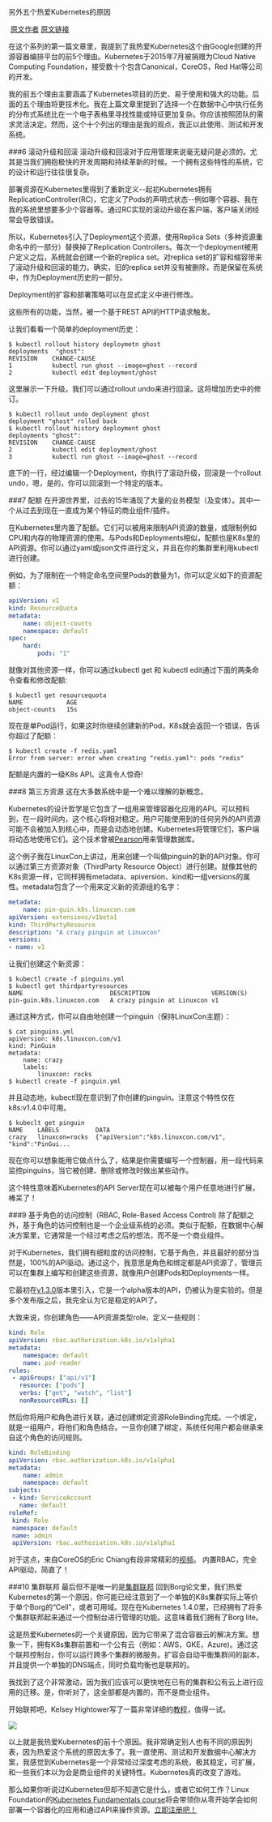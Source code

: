 另外五个热爱Kubernetes的原因

![]()
[原文作者](https://twitter.com/sebgoa)
[原文链接](https://www.linux.com/blog/5-more-reasons-love-kubernetes)

在这个系列的第一篇文章里，我提到了我热爱Kubernetes这个由Google创建的开源容器编排平台的前5个理由。Kubernetes于2015年7月被捐赠为Cloud Native Computing Foundation，接受数十个包含Canonical，CoreOS，Red Hat等公司的开发。

我的前五个理由主要涵盖了Kubernetes项目的历史、易于使用和强大的功能。后面的五个理由将更技术化。我在上篇文章里提到了选择一个在数据中心中执行任务的分布式系统比在一个电子表格里寻找性能或特征更加复杂。你应该按照团队的需求灵活决定。然而，这个十个列出的理由是我的观点，我正以此使用、测试和开发系统。

###6 滚动升级和回滚
滚动升级和回滚对于应用管理来说毫无疑问是必须的。尤其是当我们拥抱极快的开发周期和持续革新的时候。一个拥有这些特性的系统，它的设计和运行往往很复杂。

部署资源在Kubernetes里得到了重新定义--起初Kubernetes拥有ReplicationController(RC)，它定义了Pods的声明式状态--例如哪个容器、我在我的系统里想要多少个容器等。通过RC实现的滚动升级在客户端，客户端关闭经常会导致错误。

所以，Kubernetes引入了Deployment这个资源，使用Replica Sets（多种资源重命名中的一部分）替换掉了Replication Controllers。每次一个deployment被用户定义之后，系统就会创建一个新的replica set。对replica set的扩容和缩容带来了滚动升级和回滚的能力。确实，旧的replica set并没有被删除，而是保留在系统中，作为Deployment历史的一部分。

Deployment的扩容和部署策略可以在显式定义中进行修改。

这些所有的功能，当然，被一个基于REST API的HTTP请求触发。

让我们看看一个简单的deployment历史：
```shell
$ kubectl rollout history deploymetn ghost
deployments  "ghost":
REVISION    CHANGE-CAUSE
1           kubectl run ghost --image=ghost --record
2           kubectl edit deployment/ghost
```

这里展示一下升级。我们可以通过rollout undo来进行回滚。这将增加历史中的修订。
```shell
$ kubectl rollout undo deployment ghost
deployment "ghost" rolled back
$ kubectl rollout history deployment ghost
deployments "ghost":
REVISION    CHANGE-CAUSE
2           kubectl edit deployment/ghost
3           kubectl run ghost --image=ghost --record
```
底下的一行，经过编辑一个Deployment，你执行了滚动升级，回滚是一个rollout undo，嗯，是的，你可以回滚到一个特定的版本。

###7 配额
在开源世界里，过去的15年涌现了大量的业务模型（及变体）。其中一个从过去到现在一直成为某个特征的商业组件/插件。

在Kubernetes里内置了配额。它们可以被用来限制API资源的数量，或限制例如CPU和内存的物理资源的使用。与Pods和Deployments相似，配额也是K8s里的API资源。你可以通过yaml或json文件进行定义，并且在你的集群里利用kubectl进行创建。

例如，为了限制在一个特定命名空间里Pods的数量为1，你可以定义如下的资源配额：
```yaml
apiVersion: v1
kind: ResourceQuota
metadata:
    name: object-counts
    namespace: default
spec:
    hard:
        pods: "1"
```

就像对其他资源一样，你可以通过kubectl get 和 kubectl edit通过下面的两条命令查看和修改配额:
```shell
$ kubectl get resourcequota
NAME            AGE
object-counts   15s
```
现在是单Pod运行，如果这时你继续创建新的Pod，K8s就会返回一个错误，告诉你超过了配额：
```shell
$ kubectl create -f redis.yaml
Error from server: error when creating "redis.yaml": pods "redis"
```
配额是内置的一级K8s API。这真令人惊奇!

###8 第三方资源
这在大多数系统中是一个难以理解的新概念。

Kubernetes的设计哲学是它包含了一组用来管理容器化应用的API。可以预料到，在一段时间内，这个核心将相对稳定。用户可能使用到的任何另外的API资源可能不会被加入到核心中，而是会动态地创建。Kubernetes将管理它们，客户端将动态地使用它们。这个技术曾被[Pearson]()用来管理数据库。

这个例子我在LinuxCon上讲过，用来创建一个叫做pinguin的新的API对象。你可以通过第三方资源对象（ThirdParty Resource Object）进行创建。就像其他的K8s资源一样，它同样拥有metadata、apiversion、kind和一组versions的属性。metadata包含了一个用来定义新的资源组的名字：
```yaml
metadata:
    name: pin-guin.k8s.linuxcon.com
apiVersion: extensions/v1beta1
kind: ThirdPartyResource
description: "A crazy pinguin at Linuxcon"
versions:
- name: v1
```

让我们创建这个新资源： 
```shell
$ kubectl create -f pinguins.yml
$ kubectl get thirdpartyresources
NAME                        DESCRIPTION                 VERSION(S)
pin-guin.k8s.linuxcon.com   A crazy pinguin at Linuxcon v1
```
通过这种方式，你可以自由地创建一个pinguin（保持LinuxCon主题）：
```shell
$ cat pinguins.yml
apiVersion: k8s.linuxcon.com/v1
kind: PinGuin
metadata:
    name: crazy
    labels:
        linuxcon: rocks
$ kubectl create -f pinguin.yml
```

并且动态地，kubectl现在意识到了你创建的pinguin。注意这个特性仅在k8s:v1.4.0中可用。
```shell
$ kubeclt get pinguin
NAME    LABELS          DATA
crazy   linuxcon=rocks  {"apiVersion":"k8s.linuxcon.com/v1", "kind":"PinGui...
```
现在你可以想象能用它做点什么了，结果是你需要编写一个控制器，用一段代码来监控pinguins，当它被创建、删除或修改时做出某些动作。

这个特性意味着Kubernetes的API Server现在可以被每个用户任意地进行扩展，棒呆了！

###9 基于角色的访问控制（RBAC, Role-Based Access Control)
除了配额之外，基于角色的访问控制也是一个企业级系统的必须。类似于配额，在数据中心解决方案里，它通常是一个经过考虑之后的想法，而不是一个商业组件。

对于Kubernetes，我们拥有细粒度的访问控制，它基于角色，并且最好的部分当然是，100%的API驱动。通过这个，我意思是角色和绑定都是API资源了，管理员可以在集群上编写和创建这些资源，就像用户创建Pods和Deployments一样。

它最初在[v1.3.0](http://kubernetes.io/docs/admin/authorization/)版本里引入，它是一个alpha版本的API，仍被认为是实验的。但是多个发布版之后，我完全认为它是稳定的API了。

大致来说，你创建角色——API资源类型role，定义一些规则：
```yaml
kind: Role
apiVersion: rbac.authorization.k8s.io/v1alpha1
metadata:
    namespace: default
    name: pod-reader
rules:
 - apiGroups: ["api/v1"]
   resource: ["pods"]
   verbs: ["get", "watch", "list"]
   nonResourceURLs: []
```
然后你将用户和角色进行关联，通过创建绑定资源RoleBinding完成。一个绑定，就是一组用户，将他们和角色结合。一旦你创建了绑定，系统任何用户都会继承来自这个角色的访问规则。
```yaml
kind: RoleBinding
apiVersion: rbac.authorization.k8s.io/v1alpha1
metadata:
    name: admin
    namespace: default
subjects:
 - kind: ServiceAccount
   name: default
roleRef:
 kind: Role
 namespace: default
 name: admin
 apiVersion: rbac.authoziation.k8s.io/v1alpha1
```
对于这点，来自CoreOS的Eric Chiang有段非常精彩的[视频](http://www.youtube.com/watch?v=97VMYjfjWyg)。
内置RBAC，完全API驱动，简直了！

###10 集群联邦
最后但不是唯一的是[集群联邦](http://kubernetes.io/docs/admin/federation/)
回到Borg论文里，我们热爱Kubernetes的第一个原因，你可能已经注意到了一个单独的K8s集群实际上等价于单个Borg的“Cell"，或者可用域。现在在Kubernetes 1.4.0里，已经拥有了将多个集群联邦起来通过一个控制台进行管理的功能。这意味着我们拥有了Borg lite。

这是热爱Kubernetes的一个关键原因，因为它带来了混合容器云的解决方案。想象一下，拥有K8s集群前置和一个公有云（例如：AWS，GKE，Azure)。通过这个联邦控制台，你可以运行跨多个集群的微服务。扩容会自动平衡集群间的副本，并且提供一个单独的DNS端点，同时负载均衡也是联邦的。

我找到了这个非常激动，因为我们应该可以更快地在已有的集群和公有云上进行应用的迁移。是，你听对了，这全部都是内置的，而不是商业组件。

开始联邦吧，Kelsey Hightower写了一篇非常详细的[教程](https://github.com/kelseyhightower/kubernetes-cluster-federation)，值得一试。

![](federation)

以上就是我热爱Kubernetes的前十个原因。我非常确定别人也有不同的原因列表，因为热爱这个系统的原因太多了。我一直使用、测试和开发数据中心解决方案，我感觉到Kubernetes是一个非常经过深度考虑的系统，极其稳定，可扩展，和一些我们本以为会是商业组件的关键特性。Kubernetes真的改变了游戏。

那么如果你听说过Kubernetes但却不知道它是什么，或者它如何工作？Linux Foundation的[Kubernetes Fundamentals course](http://bit.ly/2ewaVAs)将会带领你从零开始学会如何部署一个容器化的应用和通过API来操作资源。[立即注册吧！](http://bit.ly/2ewaVAs)
